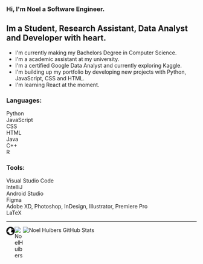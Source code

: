 ### Hi, I'm Noel a Software Engineer.

## Im a Student, Research Assistant, Data Analyst and Developer with heart.

- I'm currently making my Bachelors Degree in Computer Science.
- I'm a academic assistant at my university.
- I'm a certified Google Data Analyst and currently exploring Kaggle.
- I'm building up my portfolio by developing new projects with Python, JavaScript, CSS and HTML.
- I'm learning React at the moment.

### Languages:

Python <br>
JavaScript <br>
CSS <br>
HTML <br>
Java <br>
C++ <br>
R <br>

### Tools:

Visual Studio Code <br>
IntelliJ <br>
Android Studio <br>
Figma <br>
Adobe XD, Photoshop, InDesign, Illustrator, Premiere Pro <br>
LaTeX <br>

---

<img aling="left" alt="Noel Huibers GitHub Stats" src="https://github-readme-stats-noelhuibers.vercel.app/api?username=NoelHuibers&count_private=true&show_icons=true&hide_border=true&theme=cobalt"/>

<a href ="https://huibers.io" target="_blank">
    <img align="left" alt="huibers.io" width="22px" src="https://raw.githubusercontent.com/iconic/open-iconic/master/svg/globe.svg"/>
</a>
<a href ="https://linkedin.com/in/huibers/" target="_blank">
    <img align="left" alt="NoelHuibers" width="22px" src="https://raw.githubusercontent.com/peterthehan/peterthehan/master/assets/linkedin.svg"/>
</a>
